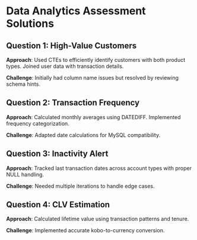 # Data Analytics Assessment Solutions

## Question 1: High-Value Customers
**Approach**: Used CTEs to efficiently identify customers with both product types. Joined user data with transaction details.

**Challenge**: Initially had column name issues but resolved by reviewing schema hints.

## Question 2: Transaction Frequency
**Approach**: Calculated monthly averages using DATEDIFF. Implemented frequency categorization.

**Challenge**: Adapted date calculations for MySQL compatibility.

## Question 3: Inactivity Alert
**Approach**: Tracked last transaction dates across account types with proper NULL handling.

**Challenge**: Needed multiple iterations to handle edge cases.

## Question 4: CLV Estimation
**Approach**: Calculated lifetime value using transaction patterns and tenure.

**Challenge**: Implemented accurate kobo-to-currency conversion.
